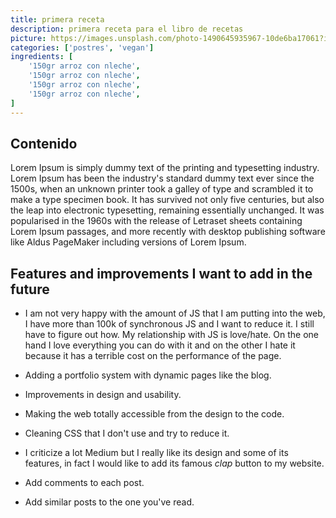 ```yaml
---
title: primera receta
description: primera receta para el libro de recetas
picture: https://images.unsplash.com/photo-1490645935967-10de6ba17061?ixlib=rb-1.2.1&ixid=eyJhcHBfaWQiOjEyMDd9&auto=format&fit=crop&w=1335&q=80
categories: ['postres', 'vegan']
ingredients: [
    '150gr arroz con nleche',
    '150gr arroz con nleche',
    '150gr arroz con nleche',
    '150gr arroz con nleche',
]
---
```


## Contenido

Lorem Ipsum is simply dummy text of the printing and typesetting industry. Lorem Ipsum has been the industry's standard dummy text ever since the 1500s, when an unknown printer took a galley of type and scrambled it to make a type specimen book. It has survived not only five centuries, but also the leap into electronic typesetting, remaining essentially unchanged. It was popularised in the 1960s with the release of Letraset sheets containing Lorem Ipsum passages, and more recently with desktop publishing software like Aldus PageMaker including versions of Lorem Ipsum.

## Features and improvements I want to add in the future

- I am not very happy with the amount of JS that I am putting into the web, I have more than 100k of synchronous JS and I want to reduce it. I still have to figure out how. My relationship with JS is love/hate. On the one hand I love everything you can do with it and on the other I hate it because it has a terrible cost on the performance of the page.

- Adding a portfolio system with dynamic pages like the blog.

- Improvements in design and usability.

- Making the web totally accessible from the design to the code.

- Cleaning CSS that I don't use and try to reduce it.

- I criticize a lot Medium but I really like its design and some of its features, in fact I would like to add its famous *clap* button to my website.

- Add comments to each post.

- Add similar posts to the one you've read.